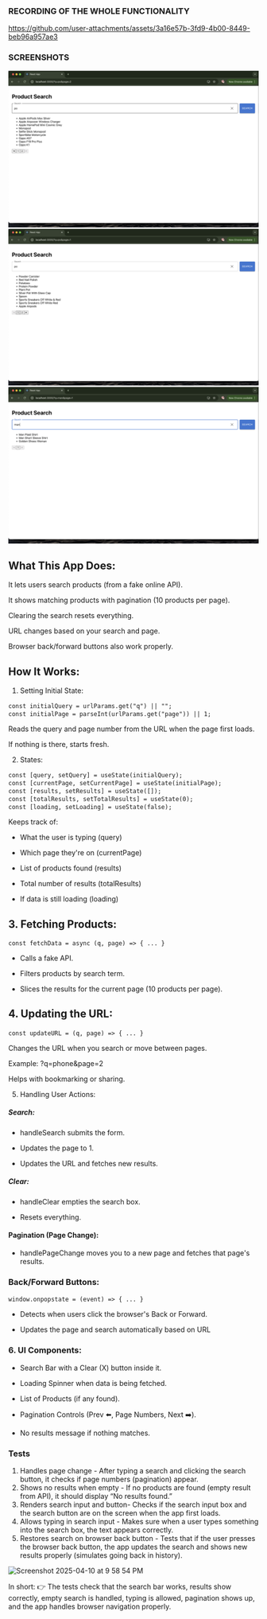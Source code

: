 
### RECORDING OF THE WHOLE FUNCTIONALITY

https://github.com/user-attachments/assets/3a16e57b-3fd9-4b00-8449-beb96a957ae3

### SCREENSHOTS


![alt text](<Screenshot 2025-04-10 at 8.54.41 PM.png>) ![alt text](<Screenshot 2025-04-10 at 8.54.48 PM.png>) ![alt text](<Screenshot 2025-04-10 at 8.54.58 PM.png>)
## What This App Does:
It lets users search products (from a fake online API).

It shows matching products with pagination (10 products per page).

Clearing the search resets everything.

URL changes based on your search and page.

Browser back/forward buttons also work properly.

## How It Works:

1. Setting Initial State:

```
const initialQuery = urlParams.get("q") || "";
const initialPage = parseInt(urlParams.get("page")) || 1;
```

Reads the query and page number from the URL when the page first loads.

If nothing is there, starts fresh.

2. States:
```
const [query, setQuery] = useState(initialQuery);
const [currentPage, setCurrentPage] = useState(initialPage);
const [results, setResults] = useState([]);
const [totalResults, setTotalResults] = useState(0);
const [loading, setLoading] = useState(false);
```


Keeps track of:

- What the user is typing (query)

- Which page they're on (currentPage)

- List of products found (results)

- Total number of results (totalResults)

- If data is still loading (loading)

## 3. Fetching Products:

```
const fetchData = async (q, page) => { ... }
```


- Calls a fake API.

- Filters products by search term.

- Slices the results for the current page (10 products per page).

## 4. Updating the URL:
  
  ```
 const updateURL = (q, page) => { ... }
```
   Changes the URL when you search or move between pages.

Example: ?q=phone&page=2

Helps with bookmarking or sharing.

5. Handling User Actions:
  ##### Search:

- handleSearch submits the form.

- Updates the page to 1.

- Updates the URL and fetches new results.

##### Clear:

- handleClear empties the search box.

- Resets everything.

#### Pagination (Page Change):

- handlePageChange moves you to a new page and fetches that page's results.

### Back/Forward Buttons:


```
window.onpopstate = (event) => { ... }
```

- Detects when users click the browser's Back or Forward.

- Updates the page and search automatically based on URL

### 6. UI Components:

- Search Bar with a Clear (X) button inside it.

- Loading Spinner when data is being fetched.

- List of Products (if any found).

- Pagination Controls (Prev ⬅️, Page Numbers, Next ➡️).

- No results message if nothing matches.

### Tests



1. Handles page change - After typing a search and clicking the search button, it checks if page numbers (pagination) appear.
2. Shows no results when empty - If no products are found (empty result from API), it should display “No results found.”
3. Renders search input and button- Checks if the search input box and the search button are on the screen when the app first loads.
4. Allows typing in search input - Makes sure when a user types something into the search box, the text appears correctly.
5. Restores search on browser back button - Tests that if the user presses the browser back button, the app updates the search and shows new results properly (simulates going back in history).

<img width="490" alt="Screenshot 2025-04-10 at 9 58 54 PM" src="https://github.com/user-attachments/assets/c09f4e2b-8d0a-4986-92da-5940d6ef7154" />


In short:
👉 The tests check that the search bar works, results show correctly, empty search is handled, typing is allowed, pagination shows up, and the app handles browser navigation properly.
